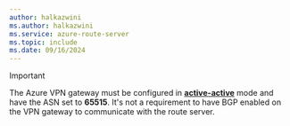 ```yaml
---
author: halkazwini
ms.author: halkazwini
ms.service: azure-route-server
ms.topic: include
ms.date: 09/16/2024
---
```

> [!IMPORTANT]
> The Azure VPN gateway must be configured in [**active-active**](../articles/vpn-gateway/active-active-portal.md) mode and have the ASN set to **65515**. It's not a requirement to have BGP enabled on the VPN gateway to communicate with the route server.
